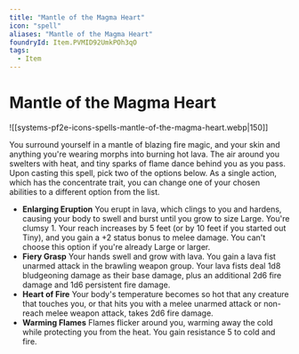 ```yaml
---
title: "Mantle of the Magma Heart"
icon: "spell"
aliases: "Mantle of the Magma Heart"
foundryId: Item.PVMID92UmkPOh3qO
tags:
  - Item
---
```


# Mantle of the Magma Heart
![[systems-pf2e-icons-spells-mantle-of-the-magma-heart.webp|150]]

You surround yourself in a mantle of blazing fire magic, and your skin and anything you're wearing morphs into burning hot lava. The air around you swelters with heat, and tiny sparks of flame dance behind you as you pass. Upon casting this spell, pick two of the options below. As a single action, which has the concentrate trait, you can change one of your chosen abilities to a different option from the list.

*   **Enlarging Eruption** You erupt in lava, which clings to you and hardens, causing your body to swell and burst until you grow to size Large. You're clumsy 1. Your reach increases by 5 feet (or by 10 feet if you started out Tiny), and you gain a +2 status bonus to melee damage. You can't choose this option if you're already Large or larger. 
*   **Fiery Grasp** Your hands swell and grow with lava. You gain a lava fist unarmed attack in the brawling weapon group. Your lava fists deal 1d8 bludgeoning damage as their base damage, plus an additional 2d6 fire damage and 1d6 persistent fire damage. 
*   **Heart of Fire** Your body's temperature becomes so hot that any creature that touches you, or that hits you with a melee unarmed attack or non-reach melee weapon attack, takes 2d6 fire damage.
*   **Warming Flames** Flames flicker around you, warming away the cold while protecting you from the heat. You gain resistance 5 to cold and fire.
